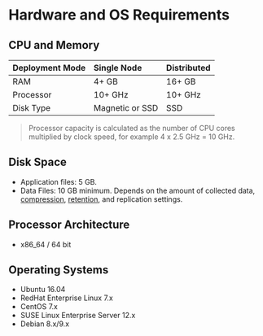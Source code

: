# Hardware and OS Requirements

## CPU and Memory

| Deployment Mode | Single Node | Distributed |
| --- | :--- | :--- |
| RAM | 4+ GB | 16+ GB |
| Processor | 10+ GHz | 10+ GHz |
| Disk Type | Magnetic or SSD | SSD |

> Processor capacity is calculated as the number of CPU cores multiplied by clock speed, for example 4 x 2.5 GHz = 10 GHz.

## Disk Space

* Application files: 5 GB.
* Data Files: 10 GB minimum. Depends on the amount of collected data, [compression](compaction/README.md), [retention](data_retention.md), and replication settings.

## Processor Architecture

* x86_64 / 64 bit

## Operating Systems

* Ubuntu 16.04
* RedHat Enterprise Linux 7.x
* CentOS 7.x
* SUSE Linux Enterprise Server 12.x
* Debian 8.x/9.x

